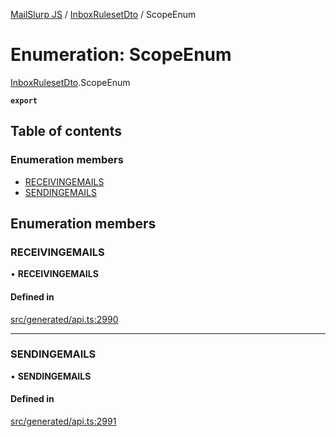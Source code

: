 [MailSlurp JS](../README.md) / [InboxRulesetDto](../modules/InboxRulesetDto.md) / ScopeEnum

# Enumeration: ScopeEnum

[InboxRulesetDto](../modules/InboxRulesetDto.md).ScopeEnum

**`export`**

## Table of contents

### Enumeration members

- [RECEIVINGEMAILS](InboxRulesetDto.ScopeEnum.md#receivingemails)
- [SENDINGEMAILS](InboxRulesetDto.ScopeEnum.md#sendingemails)

## Enumeration members

### RECEIVINGEMAILS

• **RECEIVINGEMAILS**

#### Defined in

[src/generated/api.ts:2990](https://github.com/mailslurp/mailslurp-client/blob/6534d6f/src/generated/api.ts#L2990)

___

### SENDINGEMAILS

• **SENDINGEMAILS**

#### Defined in

[src/generated/api.ts:2991](https://github.com/mailslurp/mailslurp-client/blob/6534d6f/src/generated/api.ts#L2991)
